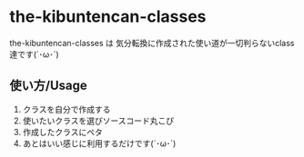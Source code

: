 # the-kibuntencan-classes
the-kibuntencan-classes は
気分転換に作成された使い道が一切判らないclass達です(´･ω･`)

## 使い方/Usage
1. クラスを自分で作成する
2. 使いたいクラスを選びソースコード丸こぴ
3. 作成したクラスにペタ
4. あとはいい感じに利用するだけです(´･ω･`)
